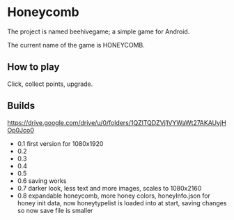 # Honeycomb

The project is named beehivegame; a simple game for Android.

The current name of the game is HONEYCOMB.

## How to play

Click, collect points, upgrade.

## Builds

https://drive.google.com/drive/u/0/folders/1QZlTQDZVj1VYWaWt27AKAUyjHOp0Jco0

- 0.1 first version for 1080x1920
- 0.2
- 0.3
- 0.4
- 0.5
- 0.6 saving works
- 0.7 darker look, less text and more images, scales to 1080x2160
- 0.8 expandable honeycomb, more honey colors, honeyInfo.json for honey init data, now honeytypelist is loaded into at start, saving changes so now save file is smaller
